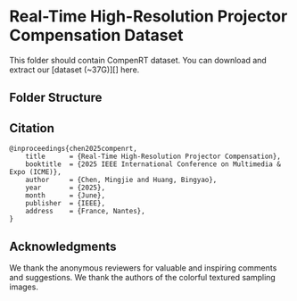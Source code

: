 Real-Time High-Resolution Projector Compensation Dataset
===

This folder should contain CompenRT dataset. You can download and extract our [dataset (~37G)][] here.


## Folder Structure


## Citation
    @inproceedings{chen2025compenrt,
        title      = {Real-Time High-Resolution Projector Compensation},
        booktitle  = {2025 IEEE International Conference on Multimedia & Expo (ICME)},
        author     = {Chen, Mingjie and Huang, Bingyao},
        year       = {2025},
        month      = {June},
        publisher  = {IEEE},
        address    = {France, Nantes},
    }

## Acknowledgments
We thank the anonymous reviewers for valuable and inspiring comments and suggestions.
We thank the authors of the colorful textured sampling images. 